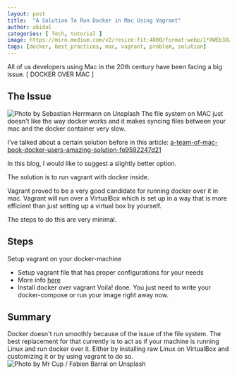 ```yaml
---
layout: post
title:  "A Solution To Run Docker in Mac Using Vagrant"
author: abidul
categories: [ Tech, tutorial ]
image: https://miro.medium.com/v2/resize:fit:4800/format:webp/1*XWEb3XwND0APew1PJOqFvQ.png
tags: [docker, best_practices, mac, vagrant, problem, solution]
---
```


All of us developers using Mac in the 20th century have been facing a big issue. [ DOCKER OVER MAC ]

## The Issue
![Photo by Sebastian Herrmann on Unsplash](https://miro.medium.com/v2/resize:fit:1400/0*0WxySRhXwNPofuhR)
The file system on MAC just doesn't like the way docker works and it makes syncing files between your mac and the docker container very slow.

I’ve talked about a certain solution before in this article:
[a-team-of-mac-book-docker-users-amazing-solution-fe9592247d21](https://medium.com/studocu-techblog/a-team-of-mac-book-docker-users-amazing-solution-fe9592247d21)

In this blog, I would like to suggest a slightly better option.

The solution is to run vagrant with docker inside.

Vagrant proved to be a very good candidate for running docker over it in mac. Vagrant will run over a VirtualBox which is set up in a way that is more efficient than just setting up a virtual box by yourself.

The steps to do this are very minimal.

## Steps
Setup vagrant on your docker-machine
- Setup vagrant file that has proper configurations for your needs
- More info [here](https://www.vagrantup.com/docs/vagrantfile)
- Install docker over vagrant
Voila! done. You just need to write your docker-compose or run your image right away now.

## Summary
Docker doesn't run smoothly because of the issue of the file system. The best replacement for that currently is to act as if your machine is running Linux and run docker over it.
Either by installing raw Linux on VirtualBox and customizing it or by using vagrant to do so.
![Photo by Mr Cup / Fabien Barral on Unsplash](https://miro.medium.com/v2/resize:fit:1400/0*gkXaCqVPZ-SEmF_R)
